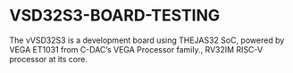 # VSD32S3-BOARD-TESTING
The vVSD32S3 is a development board using THEJAS32 SoC, powered by VEGA ET1031 from C-DAC’s VEGA Processor family., RV32IM RISC-V processor at its core.
